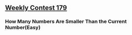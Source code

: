 ## [Weekly Contest 179](https://leetcode.com/contest/weekly-contest-179)

### How Many Numbers Are Smaller Than the Current Number(Easy)

